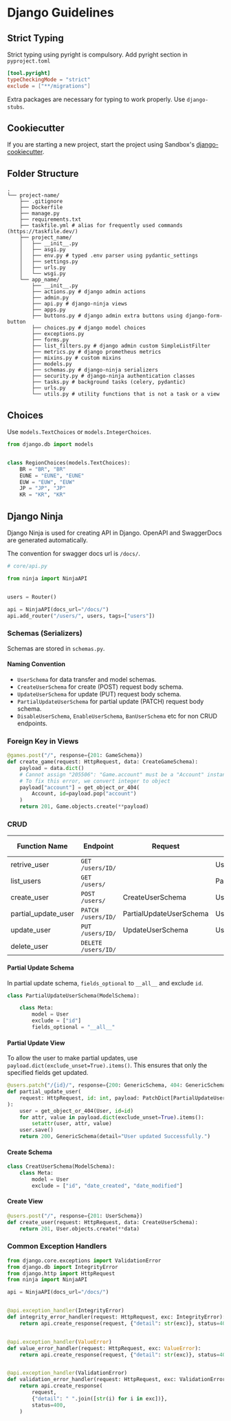 # Django Guidelines

## Strict Typing

Strict typing using pyright is compulsory. Add pyright section in `pyproject.toml`

```toml
[tool.pyright]
typeCheckingMode = "strict"
exclude = ["**/migrations"]
```

Extra packages are necessary for typing to work properly. Use `django-stubs`.

## Cookiecutter

If you are starting a new project, start the project using Sandbox's [django-cookiecutter](https://github.com/sandbox-pokhara/django-cookiecutter).

## Folder Structure

```
.
└── project-name/
    ├── .gitignore
    ├── Dockerfile
    ├── manage.py
    ├── requirements.txt
    ├── taskfile.yml # alias for frequently used commands (https://taskfile.dev/)
    ├── project_name/
    │   ├── __init__.py
    │   ├── asgi.py
    │   ├── env.py # typed .env parser using pydantic_settings
    │   ├── settings.py
    │   ├── urls.py
    │   └── wsgi.py
    └── app_name/
        ├── __init__.py
        ├── actions.py # django admin actions
        ├── admin.py
        ├── api.py # django-ninja views
        ├── apps.py
        ├── buttons.py # django admin extra buttons using django-form-button
        ├── choices.py # django model choices
        ├── exceptions.py
        ├── forms.py
        ├── list_filters.py # django admin custom SimpleListFilter
        ├── metrics.py # django prometheus metrics
        ├── mixins.py # custom mixins
        ├── models.py
        ├── schemas.py # django-ninja serializers
        ├── security.py # django-ninja authentication classes
        ├── tasks.py # background tasks (celery, pydantic)
        ├── urls.py
        └── utils.py # utility functions that is not a task or a view
```

## Choices

Use `models.TextChoices` or `models.IntegerChoices`.

```py
from django.db import models


class RegionChoices(models.TextChoices):
    BR = "BR", "BR"
    EUNE = "EUNE", "EUNE"
    EUW = "EUW", "EUW"
    JP = "JP", "JP"
    KR = "KR", "KR"
```

## Django Ninja

Django Ninja is used for creating API in Django. OpenAPI and SwaggerDocs are generated automatically.

The convention for swagger docs url is `/docs/`.

```py
# core/api.py

from ninja import NinjaAPI


users = Router()

api = NinjaAPI(docs_url="/docs/")
api.add_router("/users/", users, tags=["users"])
```

### Schemas (Serializers)

Schemas are stored in `schemas.py`.

#### Naming Convention

- `UserSchema` for data transfer and model schemas.
- `CreateUserSchema` for create (POST) request body schema.
- `UpdateUserSchema` for update (PUT) request body schema.
- `PartialUpdateUserSchema` for partial update (PATCH) request body schema.
- `DisableUserSchema`, `EnableUserSchema`, `BanUserSchema` etc for non CRUD endpoints.

### Foreign Key in Views

```py
@games.post("/", response={201: GameSchema})
def create_game(request: HttpRequest, data: CreateGameSchema):
    payload = data.dict()
    # Cannot assign "205506": "Game.account" must be a "Account" instance.
    # To fix this error, we convert integer to object
    payload["account"] = get_object_or_404(
        Account, id=payload.pop("account")
    )
    return 201, Game.objects.create(**payload)
```

### CRUD

| Function Name       | Endpoint            | Request                 | Response            | Status Code |
| ------------------- | ------------------- | ----------------------- | ------------------- | ----------- |
| retrive_user        | `GET /users/ID/`    |                         | UserSchema          | 200         |
| list_users          | `GET /users/`       |                         | PaginatedUserSchema | 200         |
| create_user         | `POST /users/`      | CreateUserSchema        | UserSchema          | 201         |
| partial_update_user | `PATCH /users/ID/`  | PartialUpdateUserSchema | UserSchema          | 200         |
| update_user         | `PUT /users/ID/`    | UpdateUserSchema        | UserSchema          | 200         |
| delete_user         | `DELETE /users/ID/` |                         |                     | 204         |

#### Partial Update Schema

In partial update schema, `fields_optional` to `__all__` and exclude `id`.

```py
class PartialUpdateUserSchema(ModelSchema):

    class Meta:
        model = User
        exclude = ["id"]
        fields_optional = "__all__"
```

#### Partial Update View

To allow the user to make partial updates, use `payload.dict(exclude_unset=True).items()`. This ensures that only the specified fields get updated.

```py
@users.patch("/{id}/", response={200: GenericSchema, 404: GenericSchema})
def partial_update_user(
    request: HttpRequest, id: int, payload: PatchDict[PartialUpdateUserSchema]
):
    user = get_object_or_404(User, id=id)
    for attr, value in payload.dict(exclude_unset=True).items():
        setattr(user, attr, value)
    user.save()
    return 200, GenericSchema(detail="User updated Successfully.")
```

#### Create Schema

```py
class CreatUserSchema(ModelSchema):
    class Meta:
        model = User
        exclude = ["id", "date_created", "date_modified"]
```

#### Create View

```py
@users.post("/", response={201: UserSchema})
def create_user(request: HttpRequest, data: CreateUserSchema):
    return 201, User.objects.create(**data)
```

### Common Exception Handlers

```py
from django.core.exceptions import ValidationError
from django.db import IntegrityError
from django.http import HttpRequest
from ninja import NinjaAPI

api = NinjaAPI(docs_url="/docs/")


@api.exception_handler(IntegrityError)
def integrity_error_handler(request: HttpRequest, exc: IntegrityError):
    return api.create_response(request, {"detail": str(exc)}, status=400)


@api.exception_handler(ValueError)
def value_error_handler(request: HttpRequest, exc: ValueError):
    return api.create_response(request, {"detail": str(exc)}, status=400)


@api.exception_handler(ValidationError)
def validation_error_handler(request: HttpRequest, exc: ValidationError):
    return api.create_response(
        request,
        {"detail": " ".join([str(i) for i in exc])},
        status=400,
    )
```
